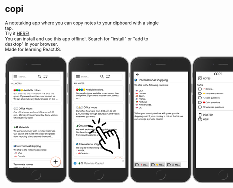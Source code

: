 # copi
A notetaking app where you can copy notes to your clipboard with a single tap.
<br>
Try it [HERE!](https://joragasudev.github.io/copi/).
<br>
You can install and use this app offline!. Search for "install" or "add to desktop" in your browser.
<br>
Made for learning ReactJS.

<div style="display:flex">
<img src="https://github.com/joragasudev/copi/blob/master/screenshots/mainScreen_(iPhone%206_7_8)400w.png" width="200">
<img src="https://github.com/joragasudev/copi/blob/master/screenshots/Note%20Copied_(iPhone%206_7_8)400w.png" width="200">
<img src="https://github.com/joragasudev/copi/blob/master/screenshots/NoteEditor(iPhone%206_7_8)400w.png" width="200">
<img src="https://github.com/joragasudev/copi/blob/master/screenshots/SideMenu_(iPhone%206_7_8)400w.png" width="200">
</div>
